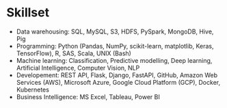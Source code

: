 # Skillset
* Data warehousing: SQL, MySQL, S3, HDFS, PySpark, MongoDB, Hive, Pig
* Programming: Python (Pandas, NumPy, scikit-learn, matplotlib, Keras, TensorFlow), R, SAS, Scala, UNIX (Bash)
* Machine learning: Classification, Predictive modelling, Deep learning, Artificial Intelligence, Computer Vision, NLP
* Developement: REST API, Flask, Django, FastAPI, GitHub, Amazon Web Services (AWS), Microsoft Azure, Google Cloud Platform (GCP), Docker, Kubernetes
* Business Intelligence: MS Excel, Tableau, Power BI